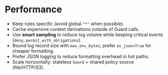 # Performance

- Keep rules specific (avoid global `"*"` when possible).
- Cache expensive context derivations outside of Guard calls.
- Use **smart sampling** to reduce log volume while keeping critical events (`deny`, `permit_with_obligations`).
- Bound log record size with `max_env_bytes`; prefer `as_json=True` for cheaper formatting.
- Prefer JSON logging to reduce formatting overhead in hot paths.
- Scale horizontally: stateless `Guard` + shared policy source (file/HTTP/S3).
